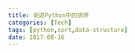 ```yaml
---
title: 说说Python中的排序
categories: [Tech]
tags: [python,sort,data-structure]
date: 2017-08-16
---
```


